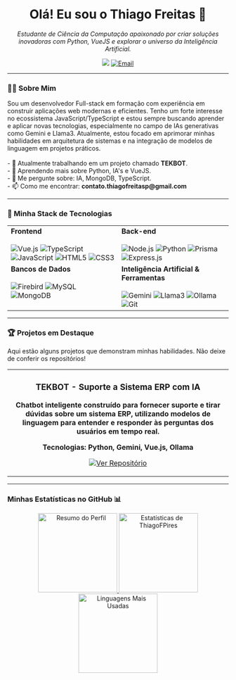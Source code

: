  <h1 align="center">Olá! Eu sou o Thiago Freitas 👋</h1>
<p align="center">
  <em>Estudante de Ciência da Computação apaixonado por criar soluções inovadoras com Python, VueJS e explorar o universo da Inteligência Artificial.</em>
</p>

<p align="center">
  <a href="https://www.linkedin.com/in/Thiago-Freitas-P/" target="_blank"><img src="https://img.shields.io/badge/-LinkedIn-%230077B5?style=for-the-badge&logo=linkedin&logoColor=white" target="_blank"></a>
  <a href="mailto:thiago.fpires.contato@gmail.com"><img src="https://img.shields.io/badge/Email-D14836?style=for-the-badge&logo=gmail&logoColor=white" alt="Email"></a>
</p>

---

### 👨‍💻 Sobre Mim

<p>
  Sou um desenvolvedor Full-stack em formação com experiência em construir aplicações web modernas e eficientes. Tenho um forte interesse no ecossistema JavaScript/TypeScript e estou sempre buscando aprender e aplicar novas tecnologias, especialmente no campo de IAs generativas como Gemini e Llama3. Atualmente, estou focado em aprimorar minhas habilidades em arquitetura de sistemas e na integração de modelos de linguagem em projetos práticos.
  <br><br>
  - 🔭 Atualmente trabalhando em um projeto chamado <b>TEKBOT</b>.
  <br>
  - 🌱 Aprendendo mais sobre Python, IA's e VueJS.
  <br>
  - 💬 Me pergunte sobre: IA, MongoDB, TypeScript.
  <br>
  - 📫 Como me encontrar: <b>contato.thiagofreitasp@gmail.com</b>
</p>

---

### 🚀 Minha Stack de Tecnologias

<table>
  <tr>
    <td valign="top" width="50%">
      <strong>Frontend</strong><br><br>
      <img src="https://img.shields.io/badge/Vue.js-35495E?style=for-the-badge&logo=vue.js&logoColor=4FC08D" alt="Vue.js">
      <img src="https://img.shields.io/badge/TypeScript-007ACC?style=for-the-badge&logo=typescript&logoColor=white" alt="TypeScript">
      <img src="https://img.shields.io/badge/JavaScript-F7DF1E?style=for-the-badge&logo=javascript&logoColor=black" alt="JavaScript">
      <img src="https://img.shields.io/badge/HTML5-E34F26?style=for-the-badge&logo=html5&logoColor=white" alt="HTML5">
      <img src="https://img.shields.io/badge/CSS3-1572B6?style=for-the-badge&logo=css3&logoColor=white" alt="CSS3">
    </td>
    <td valign="top" width="50%">
      <strong>Back-end</strong><br><br>
      <img src="https://img.shields.io/badge/Node.js-339933?style=for-the-badge&logo=nodedotjs&logoColor=white" alt="Node.js">
      <img src="https://img.shields.io/badge/Python-3776AB?style=for-the-badge&logo=python&logoColor=white" alt="Python">
      <img src="https://img.shields.io/badge/Prisma-2D3748?style=for-the-badge&logo=prisma&logoColor=white" alt="Prisma">
      <img src="https://img.shields.io/badge/Express.js-000000?style=for-the-badge&logo=express&logoColor=white" alt="Express.js">
    </td>
  </tr>
  <tr>
    <td valign="top" width="50%">
      <strong>Bancos de Dados</strong><br><br>
      <img src="https://img.shields.io/badge/Firebird-CC0000?style=for-the-badge&logo=firebird&logoColor=white" alt="Firebird">
      <img src="https://img.shields.io/badge/MySQL-4479A1?style=for-the-badge&logo=mysql&logoColor=white" alt="MySQL">
      <img src="https://img.shields.io/badge/MongoDB-4EA94B?style=for-the-badge&logo=mongodb&logoColor=white" alt="MongoDB">
    </td>
    <td valign="top" width="50%">
      <strong>Inteligência Artificial & Ferramentas</strong><br><br>
      <img src="https://img.shields.io/badge/Google%20Gemini-4285F4?style=for-the-badge&logo=google&logoColor=white" alt="Gemini">
      <img src="https://img.shields.io/badge/Llama3-A020F0?style=for-the-badge" alt="Llama3">
      <img src="https://img.shields.io/badge/Ollama-1C1C1C?style=for-the-badge" alt="Ollama">
      <img src="https://img.shields.io/badge/Git-E34F26?style=for-the-badge&logo=git&logoColor=white" alt="Git">
    </td>
  </tr>
</table>

---

### 🏆 Projetos em Destaque

<p>Aqui estão alguns projetos que demonstram minhas habilidades. Não deixe de conferir os repositórios!</p>

<table width="100%">
  <tr>
    <td width="100%" align="center">
      <h3 align="center">TEKBOT - Suporte a Sistema ERP com IA</h3>
      <p align="center">
        <a href="https://github.com/ThiagoFPires/TEKBOT" target="_blank">
        </a>
      </p>
      <p align="center">
        <strong>Chatbot inteligente construído para fornecer suporte e tirar dúvidas sobre um sistema ERP, utilizando modelos de linguagem para entender e responder às perguntas dos usuários em tempo real.</strong>
      </p>
      <p align="center">
        <strong>Tecnologias: Python, Gemini, Vue.js, Ollama</strong>
      </p>
      <p align="center">
        <a href="https://github.com/ThiagoFPires/TEKBOT" target="_blank">
          <img src="https://img.shields.io/badge/Ver%20Repositório-000000?style=for-the-badge&logo=github&logoColor=white" alt="Ver Repositório">
        </a>
      </p>
    </td>
  </tr>
</table>

---

### Minhas Estatísticas no GitHub 📊

<p align="center">
  <a href="https://github.com/ThiagoFPires">
    <img height="180em" src="https://github-profile-summary-cards.vercel.app/api/cards/profile-details?username=ThiagoFPires&theme=radical" alt="Resumo do Perfil"/>
    <img height="180em" src="https://github-readme-stats.vercel.app/api?username=ThiagoFPires&show_icons=true&theme=radical&include_all_commits=true&count_private=true" alt="Estatísticas de ThiagoFPires"/>
    <img height="180em" src="https://github-readme-stats.vercel.app/api/top-langs/?username=ThiagoFPires&layout=compact&langs_count=7&theme=radical" alt="Linguagens Mais Usadas"/>
  </a>
</p>
